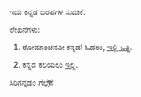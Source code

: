 ಇದು ಕನ್ನಡ ಬರಹಗಳ ಸೂಚಿಕೆ.

ಲೇಖನಗಳು:
1. ರೋಮಾಂಚನವೀ ಕನ್ನಡ! ಓದಲು, [ಇಲ್ಲಿ ಒತ್ತಿ](romaanchanavee_kannada/romaanchanavee_kannada.md).

2. ಕನ್ನಡ ಕಲಿಯಲು [ಇಲ್ಲಿ](kannada_kali/kannada_kali.md).


ಸಿರಿಗನ್ನಡ೦ ಗೆಲ್ಗೆ್ಗೆ 
